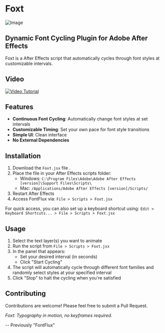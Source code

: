 ﻿# Foxt

![Image](https://github.com/user-attachments/assets/dc86a049-41ce-45fd-966b-c87c376f65de)

## Dynamic Font Cycling Plugin for Adobe After Effects

Foxt is a  After Effects script that automatically cycles through font styles at customizable intervals.

## Video
[![Video Tutorial](https://github.com/user-attachments/assets/fff586f1-600a-40ca-92e0-2400ca953c12)](https://www.linkedin.com/posts/aashutosh-kattel_aftereffect-plugin-textanimation-activity-7301469048297398272-vorA?utm_source=share&utm_medium=member_desktop&rcm=ACoAAD4vuAsBu0XPeyDXRrNdiisbn8W1vEadmDw)

## Features

- **Continuous Font Cycling**: Automatically change font styles at set intervals
- **Customizable Timing**: Set your own pace for font style transitions
- **Simple UI**: Clean interface
- **No External Dependencies**

## Installation

1. Download the `Foxt.jsx` file .
2. Place the file in your After Effects scripts folder:
   - Windows: `C:\Program Files\Adobe\Adobe After Effects [version]\Support Files\Scripts\`
   - Mac: `/Applications/Adobe After Effects [version]/Scripts/`
3. Restart After Effects
4. Access FontFlux via: `File > Scripts > Foxt.jsx`

For quick access, you can also set up a keyboard shortcut using:
`Edit > Keyboard Shortcuts... > File > Scripts > Foxt.jsx`

## Usage

1. Select the text layer(s) you want to animate
2. Run the script from `File > Scripts > Foxt.jsx`
3. In the panel that appears:
   - Set your desired interval (in seconds)
   - Click "Start Cycling"
4. The script will automatically cycle through different font families and randomly select styles at your specified interval
5. Click "Stop" to halt the cycling when you're satisfied


## Contributing

Contributions are welcome! Please feel free to submit a Pull Request.

*Foxt: Typography in motion, no keyframes required.* 

-- Previously "FontFlux"
